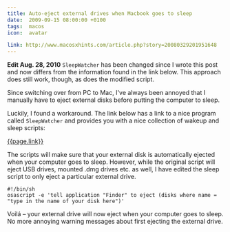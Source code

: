 ```yaml
---
title: Auto-eject external drives when Macbook goes to sleep
date:  2009-09-15 08:00:00 +0100
tags:  macos
icon:  avatar

link: http://www.macosxhints.com/article.php?story=20080329201951648
---
```


**Edit Aug. 28, 2010** `SleepWatcher` has been changed since I wrote this post
and now differs from the information found in the link below. This approach does
still work, though, as does the modified script.

Since switching over from PC to Mac, I've always been annoyed that I manually
have to eject external disks before putting the computer to sleep.

Luckily, I found a workaround. The link below has a link to a nice program called
`SleepWatcher` and provides you with a nice collection of wakeup and sleep scripts:

[{{page.link}}]({{page.link}})

The scripts will make sure that your external disk is automatically ejected when
your computer goes to sleep. However, while the original script will eject USB
drives, mounted .dmg drives etc. as well, I have edited the sleep script to only
eject a particular external drive.

```
#!/bin/sh
osascript -e 'tell application "Finder" to eject (disks where name = "type in the name of your disk here")'
```

Voilá – your external drive will now eject when your computer goes to sleep. No
more annoying warning messages about first ejecting the external drive.